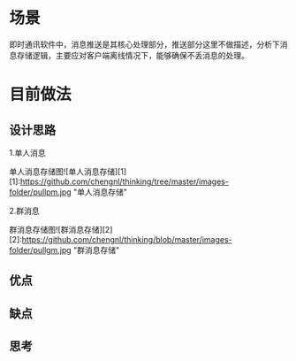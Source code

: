 # 场景
  即时通讯软件中，消息推送是其核心处理部分，推送部分这里不做描述，分析下消息存储逻辑，主要应对客户端离线情况下，能够确保不丢消息的处理。
# 目前做法
## 设计思路
1.单人消息

单人消息存储图![单人消息存储][1]
[1]:https://github.com/chengnl/thinking/tree/master/images-folder/pullpm.jpg "单人消息存储"


2.群消息

群消息存储图![群消息存储][2]
[2]:https://github.com/chengnl/thinking/blob/master/images-folder/pullgm.jpg "群消息存储"

## 优点
## 缺点
## 思考
